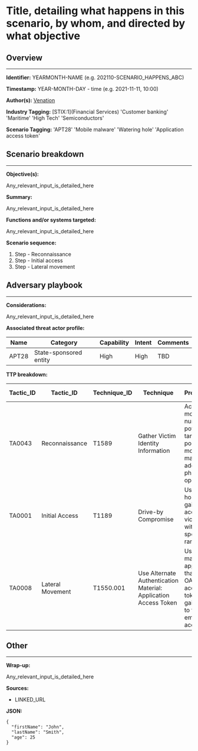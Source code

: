 <!---
VERSION: 0.12
AUTHOR: Venation, Gert-Jan Bruggink
RIGHTS reserved:
-->

# Title, detailing what happens in this scenario, by whom, and directed by what objective

## Overview 
---

**Identifier:** YEARMONTH-NAME (e.g. 202110-SCENARIO_HAPPENS_ABC)

**Timestamp:** YEAR-MONTH-DAY - time (e.g. 2021-11-11, 10:00)

**Author(s):** [Venation](https://venation.digital/)

**Industry Tagging:**
[STIX:1](Financial Services)
'Customer banking'
'Maritime'
'High Tech'
'Semiconductors'

**Scenario Tagging:**
'APT28'
'Mobile malware'
'Watering hole'
'Application access token'

<!---
Tags for each scenario are listed here, used by the back-end to correlate and analyse scenario's. For example to determine trending scenarios per run. Tagging should consist of key activities in each scenario, e.g. 'exploit vulnerability' or 'ransomware'

2022-01-27: This isunder construction and current research emphasises finding the right annotation mechanism to make other aspects more efficient. For example, when exporting the scenarion into a JSON file.
-->



## Scenario breakdown
---

**Objective(s):**

Any_relevant_input_is_detailed_here

<!---
Detailing the most-likely objective(s) of the scenario. Should there be more than one objective, items shall be listed through numbering and ordered from most-likely to least likely. 
-->

**Summary:**

Any_relevant_input_is_detailed_here

<!---
The summary describes the why, how, what for each scenario. The text shall be 3 paragraphs, aligned with the why-how-what, and should consist of 2 rows of text per paragraph. Rows of text written shall follow BLUF writing and active voice.
-->

**Functions and/or systems targeted:**

Any_relevant_input_is_detailed_here

<!---
If specific functions or systems are targeted, they are broken down here.
-->

**Scenario sequence:**

1. Step - Reconnaissance
2. Step - Initial access
3. Step - Lateral movement

<!---
Providing a listed sequencing of events, describing how it happens, what we know and what we don't know.
-->

## Adversary playbook
---

**Considerations:**

Any_relevant_input_is_detailed_here


**Associated threat actor profile:**

| Name    | Category      | Capability  | Intent | Comments |
| --------|-------------| -----| -----| --- |
| APT28 | State-sponsored entity | High | High | TBD |


**TTP breakdown:**

| Tactic_ID | Tactic_ID | Technique_ID | Technique | Procedure(s) | Detection Opportunity | Comments 
| --------|-------------| -----|-----| -----|-----|-----|
| TA0043 | Reconnaissance | T1589 | Gather Victim Identity Information  | Acquired mobile phone numbers of potential targets, possibly for mobile malware or additional phishing operations. | Detection_tagging | TBD | 
| TA0001 | Initial Access  | T1189 | Drive-by Compromise | Use watering hole attack to gain initial access to victims within a specific IP range. | Detection_tagging | TBD | 
| TA0008 | Lateral Movement | T1550.001 | Use Alternate Authentication Material: Application Access Token  | Use several malicious applications that abused OAuth access tokens to gain access to target email accounts. | Detection_tagging | TBD | 
<!---
Based on the listed scenario sequence, describing what actually happened or is forecasted to happen in the event.

More details on tactic & technique referencing, please visit: [https://attack.mitre.org/](https://attack.mitre.org/)
-->

## Other
---

**Wrap-up:**

Any_relevant_input_is_detailed_here

**Sources:**

* LINKED_URL

<!---
List all relevant and available OPEN-SOURCE source references.
-->


**JSON:**

```{toggle}
{
  "firstName": "John",
  "lastName": "Smith",
  "age": 25
}
```
